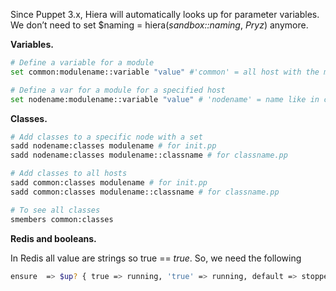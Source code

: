 Since Puppet 3.x, Hiera will automatically looks up for parameter variables. We don’t need to set $naming = hiera(*sandbox::naming*, *Pryz*) anymore.

**Variables.**

``` bash
# Define a variable for a module
set common:modulename::variable "value" #'common' = all host with the module

# Define a var for a module for a specified host
set nodename:modulename::variable "value" # 'nodename' = name like in cert list
```

**Classes.**

``` bash
# Add classes to a specific node with a set
sadd nodename:classes modulename # for init.pp
sadd nodename:classes modulename::classname # for classname.pp

# Add classes to all hosts
sadd common:classes modulename # for init.pp
sadd common:classes modulename::classname # for classname.pp

# To see all classes
smembers common:classes
```

**Redis and booleans.**

In Redis all value are strings so true == *true*. So, we need the following

``` bash
ensure  => $up? { true => running, 'true' => running, default => stopped },
```
